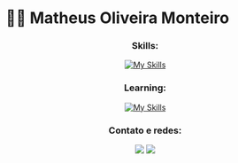 # 👋🏻 Matheus Oliveira Monteiro
 

<div align="center">

  ### Skills:

  [![My Skills](https://skillicons.dev/icons?i=js,html,css,bootstrap,sass,git,vscode)](https://skillicons.dev)

</div>

<div align="center">
 
  ### Learning:

  [![My Skills](https://skillicons.dev/icons?i=java,angular,ts,react,php,mysql)](https://skillicons.dev)

</div>

 <div align="center">
  
  ### Contato e redes:
  
  <a href="https://instagram.com/matheus.1910" target="_blank"><img src="https://skillicons.dev/icons?i=instagram" target="_blank"></a>
  <a href="https://www.linkedin.com/in/matheus-oliveira-monteiro-3a5b8925a/" target="_blank"><img src="https://skillicons.dev/icons?i=linkedin" target="_blank"></a> 
  
</div>
<br>

  

